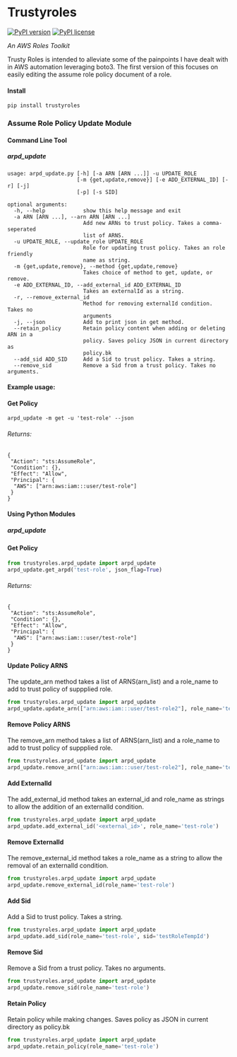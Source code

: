 # Trustyroles
[![PyPI version](https://badge.fury.io/py/trustyroles.svg)](https://badge.fury.io/py/trustyroles)
[![PyPI license](https://img.shields.io/pypi/l/ansicolortags.svg)](https://pypi.python.org/pypi/ansicolortags/)

_An AWS Roles Toolkit_

Trusty Roles is intended to alleviate some of the painpoints I have dealt with in AWS automation leveraging boto3. 
The first version of this focuses on easily editing the assume role policy document of a role. 

#### Install
`pip install trustyroles`

### Assume Role Policy Update Module
#### Command Line Tool
#####  arpd_update
```
usage: arpd_update.py [-h] [-a ARN [ARN ...]] -u UPDATE_ROLE
                      [-m {get,update,remove}] [-e ADD_EXTERNAL_ID] [-r] [-j]
                      [-p] [-s SID]

optional arguments:
  -h, --help            show this help message and exit
  -a ARN [ARN ...], --arn ARN [ARN ...]
                        Add new ARNs to trust policy. Takes a comma-seperated
                        list of ARNS.
  -u UPDATE_ROLE, --update_role UPDATE_ROLE
                        Role for updating trust policy. Takes an role friendly
                        name as string.
  -m {get,update,remove}, --method {get,update,remove}
                        Takes choice of method to get, update, or remove.
  -e ADD_EXTERNAL_ID, --add_external_id ADD_EXTERNAL_ID
                        Takes an externalId as a string.
  -r, --remove_external_id
                        Method for removing externalId condition. Takes no
                        arguments
  -j, --json            Add to print json in get method.
  --retain_policy       Retain policy content when adding or deleting ARN in a
                        policy. Saves policy JSON in current directory as
                        policy.bk
  --add_sid ADD_SID     Add a Sid to trust policy. Takes a string.
  --remove_sid          Remove a Sid from a trust policy. Takes no arguments.
```
  
#### Example usage:
#### Get Policy
`arpd_update -m get -u 'test-role' --json`

###### Returns:
```
{
 "Action": "sts:AssumeRole",  
 "Condition": {},
 "Effect": "Allow",
 "Principal": {
  "AWS": ["arn:aws:iam:::user/test-role"]
 }
}
```
#### Using Python Modules
#####  arpd_update

#### Get Policy
```python
from trustyroles.arpd_update import arpd_update
arpd_update.get_arpd('test-role', json_flag=True)
```
###### Returns:
```
{  
 "Action": "sts:AssumeRole",  
 "Condition": {},
 "Effect": "Allow",
 "Principal": {
  "AWS": ["arn:aws:iam:::user/test-role"]
 }
}
```
#### Update Policy ARNS
The update_arn method takes a list of ARNS(arn_list) and a role_name to add to trust policy of suppplied role.

```python
from trustyroles.arpd_update import arpd_update
arpd_update.update_arn(["arn:aws:iam:::user/test-role2"], role_name='test-role')
```

####  Remove Policy ARNS
The remove_arn method takes a list of ARNS(arn_list) and a role_name to add to trust policy of suppplied role.

```python
from trustyroles.arpd_update import arpd_update
arpd_update.remove_arn(["arn:aws:iam:::user/test-role2"], role_name='test-role')
```

####  Add ExternalId
The add_external_id method takes an external_id and role_name as strings to allow the addition of an externalId condition.

```python
from trustyroles.arpd_update import arpd_update
arpd_update.add_external_id('<external_id>', role_name='test-role')
```

####  Remove ExternalId
The remove_external_id method takes a role_name as a string to allow the removal of an externalId condition.

```python
from trustyroles.arpd_update import arpd_update
arpd_update.remove_external_id(role_name='test-role')
```
#### Add Sid
Add a Sid to trust policy. Takes a string.
```python
from trustyroles.arpd_update import arpd_update
arpd_update.add_sid(role_name='test-role', sid='testRoleTempId')
```

#### Remove Sid
Remove a Sid from a trust policy. Takes no arguments.
```python
from trustyroles.arpd_update import arpd_update
arpd_update.remove_sid(role_name='test-role')
```

####  Retain Policy
Retain policy while making changes. Saves policy  as JSON in current directory as policy.bk
```python
from trustyroles.arpd_update import arpd_update
arpd_update.retain_policy(role_name='test-role')
```